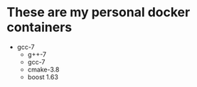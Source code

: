 # These are my personal docker containers #

- gcc-7
  - g++-7
  - gcc-7
  - cmake-3.8
  - boost 1.63
